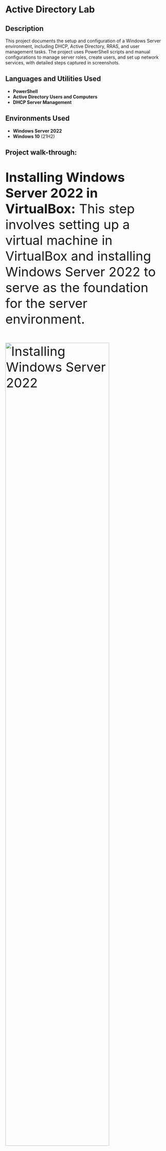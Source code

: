 <h1>Active Directory Lab</h1>

 <h2>Description</h2>
    This project documents the setup and configuration of a Windows Server environment, including DHCP, Active Directory, RRAS, and user management tasks. The project uses PowerShell scripts and manual configurations to manage server roles, create users, and set up network services, with detailed steps captured in screenshots.
    <br />

 <h2>Languages and Utilities Used</h2>
    <ul>
        <li><b>PowerShell</b></li>
        <li><b>Active Directory Users and Computers</b></li>
        <li><b>DHCP Server Management</b></li>
    </ul>

 <h2>Environments Used</h2>
    <ul>
        <li><b>Windows Server 2022</b></li>
        <li><b>Windows 10</b> (21H2)</li>
    </ul>

<h2>Project walk-through:</h2>
<p style = "font-size: 40px;">
<b>Installing Windows Server 2022 in VirtualBox:</b> This step involves setting up a virtual machine in VirtualBox and installing Windows Server 2022 to serve as the foundation for the server environment. <br/>
<br />
<img src="https://i.imgur.com/Gp5alE1.png" height="80%" width="80%" alt="Installing Windows Server 2022"/>
<br />
<img src="https://i.imgur.com/6qjTJmM.png" height="80%" width="80%" alt="Windwos Server 2022 installed"/>
<br />
<br />
<b>Installing AD DS Role:</b> The Active Directory Domain Services (AD DS) role is installed to enable centralized management of users, computers, and other resources in the network.<br/><br />
<img src="https://i.imgur.com/Hvdyxth.png" height="80%" width="80%" alt="AD DS Installation"/>
<br />
<br />
<b>Promoting DC:</b> The server is promoted to a Domain Controller, establishing it as the primary server for managing the Active Directory domain. <br/><br />
<img src="https://i.imgur.com/9T6wZA6.png" height="80%" width="80%" alt="Promoting DC"/>
<br />
<br />
<b>Creating an OU and adding an admin user:</b> An Organizational Unit (OU) is created in Active Directory to organize objects, and an admin user is added for domain management.<br/><br />
<img src="https://i.imgur.com/MZ9gVC4.png" height="80%" width="80%" alt="Promoting DC"/>
<br />
<br />
<b>Giving Domain Admin access to the user:</b> The newly created user is granted Domain Admin privileges to allow full administrative control over the Active Directory domain.<br/><br />
<img src="https://i.imgur.com/uZR1URu.png" height="80%" width="80%" alt="Admin Access"/>
<br />
<br />
<b>Accessing DC with the newly created account:</b> The new admin account is used to log into the Domain Controller, verifying successful account creation and privilege assignment.<br/><br />
<img src="https://i.imgur.com/eufCVGe.png" height="80%" width="80%" alt="Accessing DC"/>
<br />
<br />
<b>Adding 10 new users into AD with PowerShell script:</b> A PowerShell script is executed to automate the creation of 10 new user accounts in Active Directory, streamlining user management.<br/><br />
<img src="https://i.imgur.com/GxHKGjp.png" height="80%" width="80%" alt="User Creation"/>
<br /> 
<br /> 
<img src="https://i.imgur.com/W1AcRgl.png" height="80%" width="80%" alt="User Creation"/>
<br />
<br />
<b>DHCP Server Configuration:</b> The DHCP server role is configured to dynamically assign IP addresses and network settings to devices on the network.<br/><br />
<img src="https://i.imgur.com/iNVJsmR.png" height="80%" width="80%" alt="DHCP Configuration"/>
<br />
<br />
<b>Creating New DHCP Scope:</b> A new DHCP scope is created to define a range of IP addresses that the DHCP server can assign to clients.<br/><br />
<img src="https://i.imgur.com/ggxmsak.png" height="80%" width="80%" alt="DHCP Scope"/>
<br />
<br />
<img src="https://i.imgur.com/mRe37q4.png" height="80%" width="80%" alt="DHCP Scope"/>
<br />
<br />
<b>Installing RRAS:</b> The Routing and Remote Access Service (RRAS) role is installed to enable routing and remote access capabilities on the server.<br/><br />
<img src="https://i.imgur.com/dJjMaG2.png" height="80%" width="80%" alt="DHCP Configuration"/>
<br />
<br />
<b>RAS NAT Configured:</b> Network Address Translation (NAT) is configured within RRAS to allow internal network devices to access external networks, such as the internet.<br/><br />
<img src="https://i.imgur.com/hd2suG4.png" height="80%" width="80%" alt="DHCP Configuration"/>
<br />
<br />
</p>
